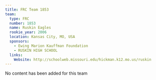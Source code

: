 ```yaml
---
title: FRC Team 1853
team:
  type: FRC
  number: 1853
  name: Ruskin Eagles
  rookie_year: 2006
  location: Kansas City, MO, USA
  sponsors:
    - Ewing Marion Kauffman Foundation
    - RUSKIN HIGH SCHOOL
  links:
    Website: http://schoolweb.missouri.edu/hickman.k12.mo.us/ruskin
---
```

No content has been added for this team